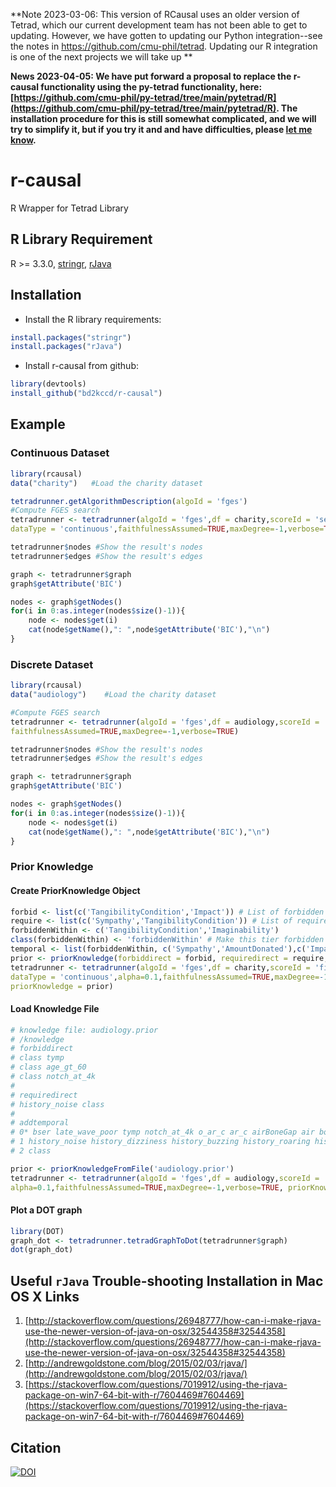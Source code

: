 **Note 2023-03-06: This version of RCausal uses an older version of Tetrad, which our current development team has not been able to get to updating. However, we have gotten to updating our Python integration--see the notes in https://github.com/cmu-phil/tetrad. Updating our R integration is one of the next projects we will take up **

**News 2023-04-05: We have put forward a proposal to replace the r-causal functionality using the py-tetrad functionality, here: [https://github.com/cmu-phil/py-tetrad/tree/main/pytetrad/R](https://github.com/cmu-phil/py-tetrad/tree/main/pytetrad/R). The installation procedure for this is still somewhat complicated, and we will try to simplify it, but if you try it and and have difficulties, please [let me know](https://github.com/cmu-phil/py-tetrad).**


# r-causal
R Wrapper for Tetrad Library

## R Library Requirement
R >= 3.3.0, 
[stringr](https://cran.r-project.org/web/packages/stringr/),
[rJava](https://cran.r-project.org/web/packages/rJava/index.html) 

## Installation

- Install the R library requirements:
```R
install.packages("stringr")
install.packages("rJava")
```
- Install r-causal from github:

```R
library(devtools)
install_github("bd2kccd/r-causal")
```

## Example
### Continuous Dataset
```R
library(rcausal)
data("charity")   #Load the charity dataset

tetradrunner.getAlgorithmDescription(algoId = 'fges')
#Compute FGES search
tetradrunner <- tetradrunner(algoId = 'fges',df = charity,scoreId = 'sem-bic',
dataType = 'continuous',faithfulnessAssumed=TRUE,maxDegree=-1,verbose=TRUE)

tetradrunner$nodes #Show the result's nodes
tetradrunner$edges #Show the result's edges

graph <- tetradrunner$graph
graph$getAttribute('BIC')

nodes <- graph$getNodes()
for(i in 0:as.integer(nodes$size()-1)){
    node <- nodes$get(i)
    cat(node$getName(),": ",node$getAttribute('BIC'),"\n")
}
```
### Discrete Dataset
```R
library(rcausal)
data("audiology")    #Load the charity dataset

#Compute FGES search
tetradrunner <- tetradrunner(algoId = 'fges',df = audiology,scoreId = 'cg-bic-score',dataType = 'discrete',
faithfulnessAssumed=TRUE,maxDegree=-1,verbose=TRUE)

tetradrunner$nodes #Show the result's nodes
tetradrunner$edges #Show the result's edges

graph <- tetradrunner$graph
graph$getAttribute('BIC')

nodes <- graph$getNodes()
for(i in 0:as.integer(nodes$size()-1)){
    node <- nodes$get(i)
    cat(node$getName(),": ",node$getAttribute('BIC'),"\n")
}
```

### Prior Knowledge

#### Create PriorKnowledge Object
```R
forbid <- list(c('TangibilityCondition','Impact')) # List of forbidden directed edges
require <- list(c('Sympathy','TangibilityCondition')) # List of required directed edges
forbiddenWithin <- c('TangibilityCondition','Imaginability')
class(forbiddenWithin) <- 'forbiddenWithin' # Make this tier forbidden within
temporal <- list(forbiddenWithin, c('Sympathy','AmountDonated'),c('Impact')) # List of temporal node tiers
prior <- priorKnowledge(forbiddirect = forbid, requiredirect = require, addtemporal = temporal)
tetradrunner <- tetradrunner(algoId = 'fges',df = charity,scoreId = 'fisher-z',
dataType = 'continuous',alpha=0.1,faithfulnessAssumed=TRUE,maxDegree=-1,verbose=TRUE, 
priorKnowledge = prior)
```

#### Load Knowledge File
```R
# knowledge file: audiology.prior
# /knowledge
# forbiddirect
# class tymp
# class age_gt_60
# class notch_at_4k
# 
# requiredirect
# history_noise class
#
# addtemporal
# 0* bser late_wave_poor tymp notch_at_4k o_ar_c ar_c airBoneGap air bone o_ar_u airBoneGap
# 1 history_noise history_dizziness history_buzzing history_roaring history_recruitment history_fluctuating history_heredity history_nausea
# 2 class

prior <- priorKnowledgeFromFile('audiology.prior')
tetradrunner <- tetradrunner(algoId = 'fges',df = audiology,scoreId = 'bdeu',dataType = 'discrete',
alpha=0.1,faithfulnessAssumed=TRUE,maxDegree=-1,verbose=TRUE, priorKnowledge = prior)
```

#### Plot a DOT graph
```R
library(DOT)
graph_dot <- tetradrunner.tetradGraphToDot(tetradrunner$graph)
dot(graph_dot)
```

## Useful `rJava` Trouble-shooting Installation in Mac OS X Links

1. [http://stackoverflow.com/questions/26948777/how-can-i-make-rjava-use-the-newer-version-of-java-on-osx/32544358#32544358](http://stackoverflow.com/questions/26948777/how-can-i-make-rjava-use-the-newer-version-of-java-on-osx/32544358#32544358)
2. [http://andrewgoldstone.com/blog/2015/02/03/rjava/](http://andrewgoldstone.com/blog/2015/02/03/rjava/)
3. [https://stackoverflow.com/questions/7019912/using-the-rjava-package-on-win7-64-bit-with-r/7604469#7604469](https://stackoverflow.com/questions/7019912/using-the-rjava-package-on-win7-64-bit-with-r/7604469#7604469)

## Citation

[![DOI](https://zenodo.org/badge/50114582.svg)](https://zenodo.org/badge/latestdoi/50114582)
